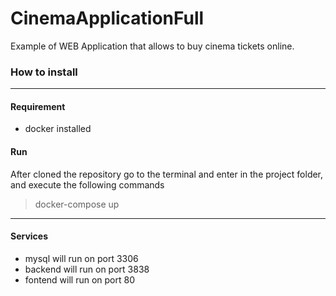 # CinemaApplicationFull
Example of WEB Application that allows to buy cinema tickets online.

### How to install
_____

#### Requirement

- docker installed

#### Run

After cloned the repository go to the terminal and enter in the project folder, and execute the following commands

> docker-compose up

_____

#### Services

- mysql will run on port 3306
- backend will run on port 3838
- fontend will run on port 80

